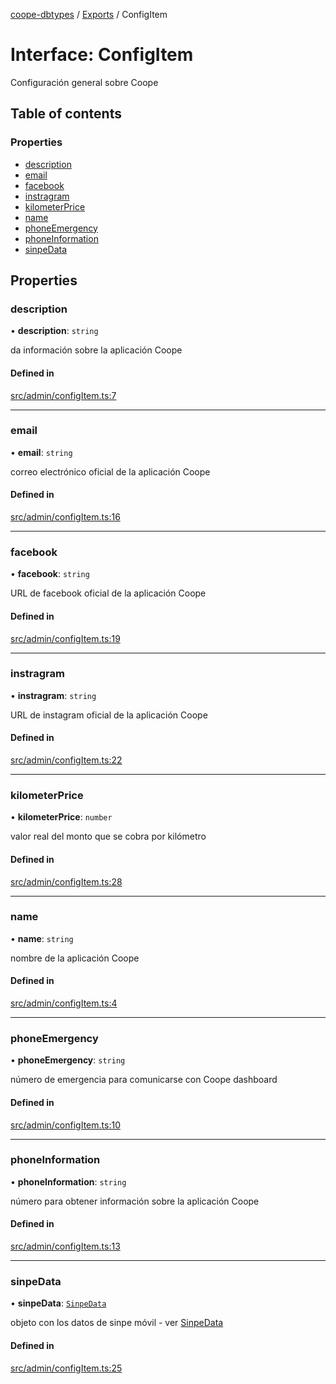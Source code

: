 [coope-dbtypes](../README.md) / [Exports](../modules.md) / ConfigItem

# Interface: ConfigItem

Configuración general sobre Coope

## Table of contents

### Properties

- [description](ConfigItem.md#description)
- [email](ConfigItem.md#email)
- [facebook](ConfigItem.md#facebook)
- [instragram](ConfigItem.md#instragram)
- [kilometerPrice](ConfigItem.md#kilometerprice)
- [name](ConfigItem.md#name)
- [phoneEmergency](ConfigItem.md#phoneemergency)
- [phoneInformation](ConfigItem.md#phoneinformation)
- [sinpeData](ConfigItem.md#sinpedata)

## Properties

### description

• **description**: `string`

da información sobre la aplicación Coope

#### Defined in

[src/admin/configItem.ts:7](https://github.com/UCR-Labs/Coope-dbtypes/blob/42e7810/src/admin/configItem.ts#L7)

___

### email

• **email**: `string`

correo electrónico oficial de la aplicación Coope

#### Defined in

[src/admin/configItem.ts:16](https://github.com/UCR-Labs/Coope-dbtypes/blob/42e7810/src/admin/configItem.ts#L16)

___

### facebook

• **facebook**: `string`

URL de facebook oficial de la aplicación Coope

#### Defined in

[src/admin/configItem.ts:19](https://github.com/UCR-Labs/Coope-dbtypes/blob/42e7810/src/admin/configItem.ts#L19)

___

### instragram

• **instragram**: `string`

URL de instagram oficial de la aplicación Coope

#### Defined in

[src/admin/configItem.ts:22](https://github.com/UCR-Labs/Coope-dbtypes/blob/42e7810/src/admin/configItem.ts#L22)

___

### kilometerPrice

• **kilometerPrice**: `number`

valor real del monto que se cobra por kilómetro

#### Defined in

[src/admin/configItem.ts:28](https://github.com/UCR-Labs/Coope-dbtypes/blob/42e7810/src/admin/configItem.ts#L28)

___

### name

• **name**: `string`

nombre de la aplicación Coope

#### Defined in

[src/admin/configItem.ts:4](https://github.com/UCR-Labs/Coope-dbtypes/blob/42e7810/src/admin/configItem.ts#L4)

___

### phoneEmergency

• **phoneEmergency**: `string`

número de emergencia para comunicarse con Coope dashboard

#### Defined in

[src/admin/configItem.ts:10](https://github.com/UCR-Labs/Coope-dbtypes/blob/42e7810/src/admin/configItem.ts#L10)

___

### phoneInformation

• **phoneInformation**: `string`

número para obtener información sobre la aplicación Coope

#### Defined in

[src/admin/configItem.ts:13](https://github.com/UCR-Labs/Coope-dbtypes/blob/42e7810/src/admin/configItem.ts#L13)

___

### sinpeData

• **sinpeData**: [`SinpeData`](SinpeData.md)

objeto con los datos de sinpe móvil - ver [SinpeData](SinpeData.md)

#### Defined in

[src/admin/configItem.ts:25](https://github.com/UCR-Labs/Coope-dbtypes/blob/42e7810/src/admin/configItem.ts#L25)
